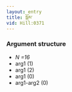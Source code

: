 ```yaml
---
layout: entry
title: སྒོམ་
vid: Hill:0371
---
```

### Argument structure
* _N =16_
* arg1 (1)
* arg1 (2)
* arg1 (0)
* arg1-arg2 (0)
